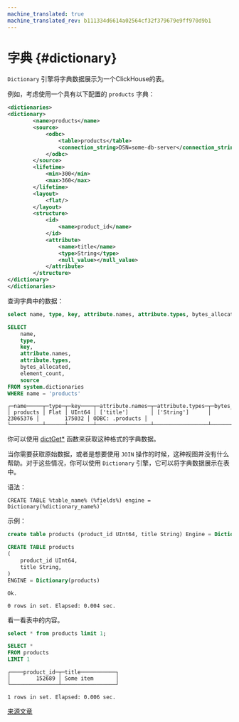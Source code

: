 ```yaml
---
machine_translated: true
machine_translated_rev: b111334d6614a02564cf32f379679e9ff970d9b1
---
```


# 字典 {#dictionary}

`Dictionary` 引擎将字典数据展示为一个ClickHouse的表。

例如，考虑使用一个具有以下配置的 `products` 字典：

``` xml
<dictionaries>
<dictionary>
        <name>products</name>
        <source>
            <odbc>
                <table>products</table>
                <connection_string>DSN=some-db-server</connection_string>
            </odbc>
        </source>
        <lifetime>
            <min>300</min>
            <max>360</max>
        </lifetime>
        <layout>
            <flat/>
        </layout>
        <structure>
            <id>
                <name>product_id</name>
            </id>
            <attribute>
                <name>title</name>
                <type>String</type>
                <null_value></null_value>
            </attribute>
        </structure>
</dictionary>
</dictionaries>
```

查询字典中的数据：

``` sql
select name, type, key, attribute.names, attribute.types, bytes_allocated, element_count,source from system.dictionaries where name = 'products';

SELECT
    name,
    type,
    key,
    attribute.names,
    attribute.types,
    bytes_allocated,
    element_count,
    source
FROM system.dictionaries
WHERE name = 'products'
```

    ┌─name─────┬─type─┬─key────┬─attribute.names─┬─attribute.types─┬─bytes_allocated─┬─element_count─┬─source──────────┐
    │ products │ Flat │ UInt64 │ ['title']       │ ['String']      │        23065376 │        175032 │ ODBC: .products │
    └──────────┴──────┴────────┴─────────────────┴─────────────────┴─────────────────┴───────────────┴─────────────────┘

你可以使用 [dictGet\*](../../../engines/table_engines/special/dictionary.md) 函数来获取这种格式的字典数据。

当你需要获取原始数据，或者是想要使用 `JOIN` 操作的时候，这种视图并没有什么帮助。对于这些情况，你可以使用 `Dictionary` 引擎，它可以将字典数据展示在表中。

语法：

    CREATE TABLE %table_name% (%fields%) engine = Dictionary(%dictionary_name%)`

示例：

``` sql
create table products (product_id UInt64, title String) Engine = Dictionary(products);

CREATE TABLE products
(
    product_id UInt64,
    title String,
)
ENGINE = Dictionary(products)
```

    Ok.

    0 rows in set. Elapsed: 0.004 sec.

看一看表中的内容。

``` sql
select * from products limit 1;

SELECT *
FROM products
LIMIT 1
```

    ┌────product_id─┬─title───────────┐
    │        152689 │ Some item       │
    └───────────────┴─────────────────┘

    1 rows in set. Elapsed: 0.006 sec.

[来源文章](https://clickhouse.tech/docs/en/operations/table_engines/dictionary/) <!--hide-->
